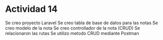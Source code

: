 # Actividad 14

Se creo proyecto Laravel
Se creo tabla de base de datos para las notas
Se creo modelo de la nota
Se creo controllador de la nota (CRUD)
Se relacionaron las rutas
Se utilizo metodo CRUD mediante Postman
